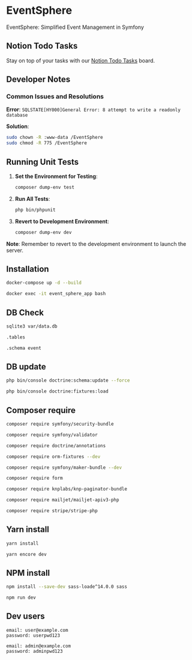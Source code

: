 # EventSphere

EventSphere: Simplified Event Management in Symfony

## Notion Todo Tasks

Stay on top of your tasks with our [Notion Todo Tasks](https://www.notion.so/EventSphere-symfony-project-510f6a189f48422fbd4379a07b8b9e0c?pvs=4) board.

## Developer Notes

### Common Issues and Resolutions

**Error**: `SQLSTATE[HY000]General Error: 8 attempt to write a readonly database`

**Solution**:
```bash
sudo chown -R :www-data /EventSphere
sudo chmod -R 775 /EventSphere
```

## Running Unit Tests

1. **Set the Environment for Testing**:
    ```bash
    composer dump-env test
    ```

2. **Run All Tests**:
    ```bash
    php bin/phpunit
    ```

3. **Revert to Development Environment**:
    ```bash
    composer dump-env dev
    ```

**Note**: Remember to revert to the development environment to launch the server.


## Installation
```bash
docker-compose up -d --build
```
```bash
docker exec -it event_sphere_app bash
```

## DB Check
```bash
sqlite3 var/data.db
```
```bash
.tables
```
```bash
.schema event
```

## DB update
```bash
php bin/console doctrine:schema:update --force
```
```bash
php bin/console doctrine:fixtures:load
```

## Composer require
```bash
composer require symfony/security-bundle
```
```bash
composer require symfony/validator
```
```bash
composer require doctrine/annotations
```
```bash
composer require orm-fixtures --dev 
```
```bash
composer require symfony/maker-bundle --dev
```
```bash
composer require form
```
```bash
composer require knplabs/knp-paginator-bundle
```
```bash
composer require mailjet/mailjet-apiv3-php
```
```bash
composer require stripe/stripe-php
```

## Yarn install
```bash
yarn install
```
```bash
yarn encore dev
```

## NPM install
```bash
npm install --save-dev sass-loade^14.0.0 sass
```
```bash
npm run dev
```

## Dev users
```text
email: user@example.com
password: userpwd123
```
```text
email: admin@example.com
password: adminpwd123
```